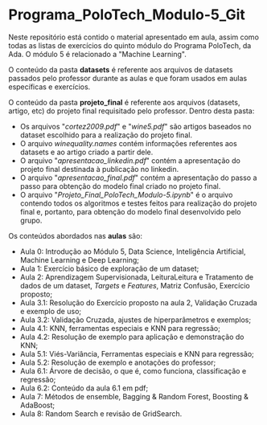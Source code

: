 # Programa_PoloTech_Modulo-5_Git

Neste repositório está contido o material apresentado em aula, assim como todas as listas de exercícios do quinto módulo do Programa PoloTech, da Ada. O módulo 5 é relacionado a "Machine Learning".

O conteúdo da pasta **datasets** é referente aos arquivos de datasets passados pelo professor durante as aulas e que foram usados em aulas específicas e exercícios.

O conteúdo da pasta **projeto_final** é referente aos arquivos (datasets, artigo, etc) do projeto final requisitado pelo professor. Dentro desta pasta:

- Os arquivos "_cortez2009.pdf_" e "_wine5.pdf_" são artigos baseados no dataset escolhido para a realização do projeto final.
- O arquivo _winequality.names_ contém informações referentes aos datasets e ao artigo criado a partir dele.
- O arquivo "_apresentacao_linkedin.pdf_" contém a apresentação do projeto final destinada à publicação no linkedin.
- O arquivo "_apresentacao_final.pdf_" contém a apresentação do passo a passo para obtenção do modelo final criado no projeto final.
- O arquivo "_Projeto_Final_PoloTech_Modulo-5.ipynb_" é o arquivo contendo todos os algoritmos e testes feitos para realização do projeto final e, portanto, para obtenção do modelo final desenvolvido pelo grupo.

Os conteúdos abordados nas **aulas** são:

- Aula 0: Introdução ao Módulo 5, Data Science, Inteligência Artificial, Machine Learning e Deep Learning;
- Aula 1: Exercício básico de exploração de um dataset;
- Aula 2: Aprendizagem Supervisionada, LeituraLeitura e Tratamento de dados de um dataset, _Targets_ e _Features_, Matriz Confusão, Exercício proposto;
- Aula 3.1: Resolução do Exercício proposto na aula 2, Validação Cruzada e exemplo de uso;
- Aula 3.2: Validação Cruzada, ajustes de hiperparâmetros e exemplos;
- Aula 4.1: KNN, ferramentas especiais e KNN para regressão;
- Aula 4.2: Resolução de exemplo para aplicação e demonstração do KNN;
- Aula 5.1: Viés-Variância, Ferramentas especiais e KNN para regressão;
- Aula 5.2: Resolução de exemplo e anotações do professor;
- Aula 6.1: Árvore de decisão, o que é, como funciona, classificação e regressão;
- Aula 6.2: Conteúdo da aula 6.1 em pdf;
- Aula 7: Métodos de ensemble, Bagging & Random Forest, Boosting & AdaBoost;
- Aula 8: Random Search e revisão de GridSearch.
